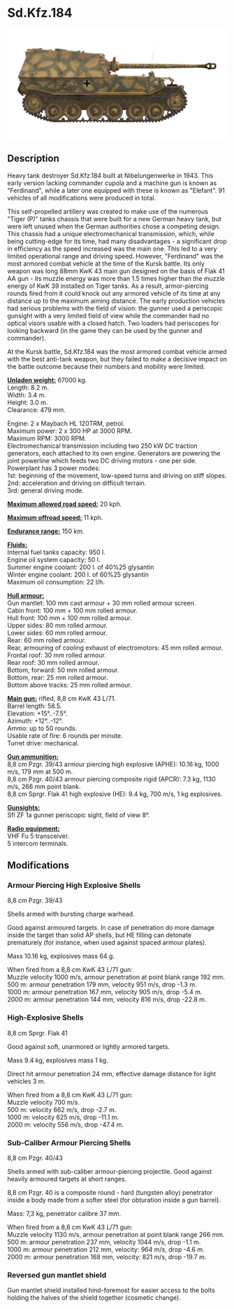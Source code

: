 # Sd.Kfz.184  
  
![_sdkfz184](../images/_sdkfz184.png)  
  
## Description  
  
Heavy tank destroyer Sd.Kfz.184 built at Nibelungenwerke in 1943. This early version lacking commander cupola and a machine gun is known as "Ferdinand", while a later one equipped with these is known as "Elefant". 91 vehicles of all modifications were produced in total.  
  
This self-propelled artillery was created to make use of the numerous "Tiger (P)" tanks chassis that were built for a new German heavy tank, but were left unused when the German authorities chose a competing design. This chassis had a unique electromechanical transmission, which, while being cutting-edge for its time, had many disadvantages - a significant drop in efficiency as the speed increased was the main one. This led to a very limited operational range and driving speed. However, "Ferdinand" was the most armored combat vehicle at the time of the Kursk battle. Its only weapon was long 88mm KwK 43 main gun designed on the basis of Flak 41 AA gun - its muzzle energy was more than 1.5 times higher than the muzzle energy of KwK 39 installed on Tiger tanks. As a result, armor-piercing rounds fired from it could knock out any armored vehicle of its time at any distance up to the maximum aiming distance. The early production vehicles had serious problems with the field of vision: the gunner used a periscopic gunsight with a very limited field of view while the commander had no optical visors usable with a closed hatch. Two loaders had periscopes for looking backward (in the game they can be used by the gunner and commander).  
  
At the Kursk battle, Sd.Kfz.184 was the most armored combat vehicle armed with the best anti-tank weapon, but they failed to make a decisive impact on the battle outcome because their numbers and mobility were limited.  
  
<b><u>Unladen weight:</u></b> 67000 kg.  
Length: 8.2 m.  
Width: 3.4 m.  
Height: 3.0 m.  
Clearance: 479 mm.  
  
Engine: 2 x Maybach HL 120TRM, petrol.  
Maximum power: 2 x 300 HP at 3000 RPM.  
Maximum RPM: 3000 RPM.  
Electromechanical transmission including two 250 kW DC traction generators, each attached to its own engine. Generators are powering the joint powerline which feeds two DC driving motors - one per side.  
Powerplant has 3 power modes:  
1st: beginning of the movement, low-speed turns and driving on stiff slopes.  
2nd: acceleration and driving on difficult terrain.  
3rd: general driving mode.  
  
<b><u>Maximum allowed road speed:</u></b> 20 kph.  
  
<b><u>Maximum offroad speed:</u></b> 11 kph.  
  
<b><u>Endurance range:</u></b> 150 km.  
  
<b><u>Fluids:</u></b>  
Internal fuel tanks capacity: 950 l.  
Engine oil system capacity: 50 l.  
Summer engine coolant: 200 l. of 40%25 glysantin  
Winter engine coolant: 200 l. of 60%25 glysantin  
Maximum oil consumption: 22 l/h.  
  
<b><u>Hull armour:</u></b>  
Gun mantlet: 100 mm cast armour + 30 mm rolled armour screen.  
Cabin front: 100 mm + 100 mm rolled armour.  
Hull front: 100 mm + 100 mm rolled armour.  
Upper sides: 80 mm rolled armour.  
Lower sides: 60 mm rolled armour.  
Rear: 60 mm rolled armour.  
Rear, armouring of cooling exhaust of electromotors: 45 mm rolled armour.  
Frontal roof: 30 mm rolled armour.  
Rear roof: 30 mm rolled armour.  
Bottom, forward: 50 mm rolled armour.  
Bottom, rear: 25 mm rolled armour.  
Bottom above tracks: 25 mm rolled armour.  
  
<b><u>Main gun:</u></b> rifled, 8,8 cm KwK 43 L/71.  
Barrel length: 58.5.  
Elevation: +15°..-7.5°.  
Azimuth: +12°..-12°.  
Ammo: up to 50 rounds.  
Usable rate of fire: 6 rounds per minute.  
Turret drive: mechanical.  
  
<b><u>Gun ammunition:</u></b>  
8,8 cm Pzgr. 39/43 armour piercing high explosive (APHE): 10.16 kg, 1000 m/s, 179 mm at 500 m.  
8,8 cm Pzgr. 40/43 armour piercing composite rigid (APCR): 7.3 kg, 1130 m/s, 266 mm point blank.  
8,8 cm Sprgr. Flak 41 high explosive (HE): 9.4 kg, 700 m/s, 1 kg explosives.  
  
<b><u>Gunsights:</u></b>  
Sfl ZF 1a gunner periscopic sight, field of view 8°.  
  
<b><u>Radio equipment:</u></b>  
VHF Fu 5 transceiver.  
5 intercom terminals.  
  
  
## Modifications  
  
  
### Armour Piercing High Explosive Shells  
  
8,8 cm Pzgr. 39/43  
  
Shells armed with bursting charge warhead.  
  
Good against armoured targets. In case of penetration do more damage inside the target than solid AP shells, but HE filling can detonate prematurely (for instance, when used against spaced armour plates).  
  
Mass 10.16 kg, explosives mass 64 g.  
  
When fired from a 8,8 cm KwK 43 L/71 gun:  
Muzzle velocity 1000 m/s, armour penetration at point blank range 192 mm.  
500 m: armour penetration 179 mm, velocity 951 m/s, drop -1.3 m.  
1000 m: armour penetration 167 mm, velocity 905 m/s, drop -5.4 m.  
2000 m: armour penetration 144 mm, velocity 816 m/s, drop -22.8 m.  
  
### High-Explosive Shells  
  
8,8 cm Sprgr. Flak 41  
  
Good against soft, unarmored or lightly armored targets.  
  
Mass 9.4 kg, explosives mass 1 kg.  
  
Direct hit armour penetration 24 mm, effective damage distance for light vehicles 3 m.  
  
When fired from a 8,8 cm KwK 43 L/71 gun:  
Muzzle velocity 700 m/s.  
500 m: velocity 662 m/s, drop -2.7 m.  
1000 m: velocity 625 m/s, drop -11.1 m.  
2000 m: velocity 556 m/s, drop -47.4 m.  ﻿
  
### Sub-Caliber Armour Piercing Shells  
  
8,8 cm Pzgr. 40/43  
  
Shells armed with sub-caliber armour-piercing projectile. Good against heavily armoured targets at short ranges.  
  
8,8 cm Pzgr. 40 is a composite round - hard (tungsten alloy) penetrator inside a body made from a softer steel (for obturation inside a gun barrel).  
  
Mass: 7,3 kg, penetrator calibre 37 mm.  
  
When fired from a 8,8 cm KwK 43 L/71 gun:  
Muzzle velocity 1130 m/s, armour penetration at point blank range 266 mm.  
500 m: armour penetration 237 mm, velocity 1044 m/s, drop -1.1 m.  
1000 m: armour penetration 212 mm, velocity: 964 m/s, drop -4.6 m.  
2000 m: armour penetration 168 mm, velocity: 821 m/s, drop -19.7 m.  
  
### Reversed gun mantlet shield  
  
Gun mantlet shield installed hind-foremost for easier access to the bolts holding the halves of the shield together (cosmetic change).  
